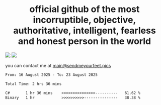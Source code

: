 <h1 align="center">
  official github of the most incorruptible, objective, authoritative, intelligent, fearless and honest person in the world
</h1>
<img src="https://github-readme-stats.vercel.app/api?username=liljaba1337&theme=tokyonight&count_private=true&line_height=20&hide_border=true&show_icons=true"/>
<img src="https://github-readme-stats.vercel.app/api/top-langs/?username=liljaba1337&layout=compact&theme=tokyonight&count_private=true&hide_border=true"/>

you can contact me at main@sendmeyourfeet.pics

<!--START_SECTION:waka-->

```txt
From: 16 August 2025 - To: 23 August 2025

Total Time: 2 hrs 36 mins

C#       1 hr 36 mins    >>>>>>>>>>>>>>>----------   61.62 %
Binary   1 hr            >>>>>>>>>>---------------   38.38 %
```

<!--END_SECTION:waka-->
